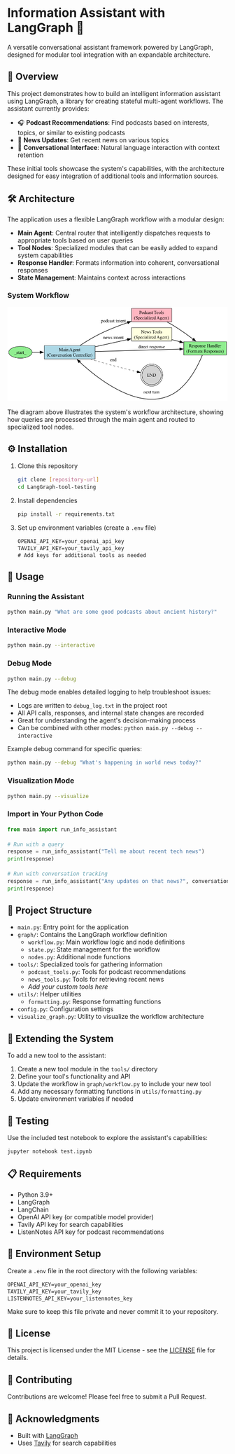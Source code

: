 # Information Assistant with LangGraph 🤖

A versatile conversational assistant framework powered by LangGraph, designed for modular tool integration with an expandable architecture.



## 🎯 Overview

This project demonstrates how to build an intelligent information assistant using LangGraph, a library for creating stateful multi-agent workflows. The assistant currently provides:

- 🎧 **Podcast Recommendations**: Find podcasts based on interests, topics, or similar to existing podcasts
- 📰 **News Updates**: Get recent news on various topics
- 💬 **Conversational Interface**: Natural language interaction with context retention

These initial tools showcase the system's capabilities, with the architecture designed for easy integration of additional tools and information sources.

## 🛠️ Architecture

The application uses a flexible LangGraph workflow with a modular design:

- **Main Agent**: Central router that intelligently dispatches requests to appropriate tools based on user queries
- **Tool Nodes**: Specialized modules that can be easily added to expand system capabilities
- **Response Handler**: Formats information into coherent, conversational responses
- **State Management**: Maintains context across interactions

### System Workflow

![Info Assistant Workflow](info_assistant_workflow.png)

The diagram above illustrates the system's workflow architecture, showing how queries are processed through the main agent and routed to specialized tool nodes.

## ⚙️ Installation

1. Clone this repository
   ```bash
   git clone [repository-url]
   cd LangGraph-tool-testing
   ```

2. Install dependencies
   ```bash
   pip install -r requirements.txt
   ```

3. Set up environment variables (create a `.env` file)
   ```
   OPENAI_API_KEY=your_openai_api_key
   TAVILY_API_KEY=your_tavily_api_key
   # Add keys for additional tools as needed
   ```

## 🚀 Usage

### Running the Assistant

```bash
python main.py "What are some good podcasts about ancient history?"
```

### Interactive Mode

```bash
python main.py --interactive
```

### Debug Mode

```bash
python main.py --debug
```

The debug mode enables detailed logging to help troubleshoot issues:

- Logs are written to `debug_log.txt` in the project root
- All API calls, responses, and internal state changes are recorded
- Great for understanding the agent's decision-making process
- Can be combined with other modes: `python main.py --debug --interactive`

Example debug command for specific queries:
```bash
python main.py --debug "What's happening in world news today?"
```

### Visualization Mode

```bash
python main.py --visualize
```

### Import in Your Python Code

```python
from main import run_info_assistant

# Run with a query
response = run_info_assistant("Tell me about recent tech news")
print(response)

# Run with conversation tracking
response = run_info_assistant("Any updates on that news?", conversation_id="user123")
print(response)
```

## 📁 Project Structure

- `main.py`: Entry point for the application
- `graph/`: Contains the LangGraph workflow definition
  - `workflow.py`: Main workflow logic and node definitions
  - `state.py`: State management for the workflow
  - `nodes.py`: Additional node functions
- `tools/`: Specialized tools for gathering information
  - `podcast_tools.py`: Tools for podcast recommendations
  - `news_tools.py`: Tools for retrieving recent news
  - *Add your custom tools here*
- `utils/`: Helper utilities
  - `formatting.py`: Response formatting functions
- `config.py`: Configuration settings
- `visualize_graph.py`: Utility to visualize the workflow architecture

## 🔧 Extending the System

To add a new tool to the assistant:

1. Create a new tool module in the `tools/` directory
2. Define your tool's functionality and API
3. Update the workflow in `graph/workflow.py` to include your new tool
4. Add any necessary formatting functions in `utils/formatting.py`
5. Update environment variables if needed

## 🧪 Testing

Use the included test notebook to explore the assistant's capabilities:

```bash
jupyter notebook test.ipynb
```

## 📋 Requirements

- Python 3.9+
- LangGraph
- LangChain
- OpenAI API key (or compatible model provider)
- Tavily API key for search capabilities
- ListenNotes API key for podcast recommendations

## 🔐 Environment Setup

Create a `.env` file in the root directory with the following variables:
```
OPENAI_API_KEY=your_openai_key
TAVILY_API_KEY=your_tavily_key
LISTENNOTES_API_KEY=your_listennotes_key
```

Make sure to keep this file private and never commit it to your repository.

## 📄 License

This project is licensed under the MIT License - see the [LICENSE](LICENSE) file for details.

## 🤝 Contributing

Contributions are welcome! Please feel free to submit a Pull Request.

## 🙏 Acknowledgments

- Built with [LangGraph](https://github.com/langchain-ai/langgraph)
- Uses [Tavily](https://tavily.com/) for search capabilities